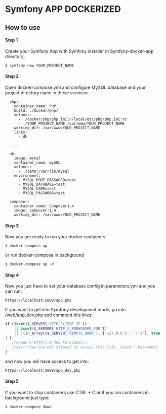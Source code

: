 # Symfony APP DOCKERIZED


## How to use

<h4>Step 1</h4>

Create your Symfony App with Symfony installer in Symfony-docker-app directory:

````
$ symfony new YOUR_PROJECT_NAME
```` 
<h4>Step 2</h4>
Open docker-compose.yml and configure MySQL database and your project directory name in these services:

````
  php:
    container_name: PHP
    build: ./docker/php/
    volumes:
      - ./docker/php/php.ini://local/etc/php/php.ini:ro
      - ./YOUR_PROJECT_NAME:/var/www/YOUR_PROJECT_NAME
    working_dir: /var/www/YOUR_PROJECT_NAME
    links:
      - db
      
   ...
   
  db:
    image: mysql
    container_name: mySQL
    volumes:
      - ./data:/var/lib/mysql
    environment:
      - MYSQL_ROOT_PASSWORD=test
      - MYSQL_DATABASE=test
      - MYSQL_USER=test
      - MYSQL_PASSWORD=test
      
  composer:
    container_name: Composer1.4
    image: composer:1.4
    working_dir: /var/www/YOUR_PROJECT_NAME
````

<h4>Step 3</h4>

Now you are ready to run your docker containers:

````
$ docker-compose up

````
or run docker-compose in background
````
$ docker-compose up -d
````
<h4>Step 4</h4>
Now you just have to set your database config in parameters.yml and you can run:

````
https://localhost:5080/app.php

````

If you want to get into Symfony development mode, go into /web/app_dev.php and comment this lines:

```php
if (isset($_SERVER['HTTP_CLIENT_IP'])
    || isset($_SERVER['HTTP_X_FORWARDED_FOR'])
    || !(in_array(@$_SERVER['REMOTE_ADDR'], ['127.0.0.1', '::1'], true) || PHP_SAPI === 'cli-server')
) {
   //header('HTTP/1.0 403 Forbidden');
   //exit('You are not allowed to access this file. Check '.basename(__FILE__).' for more information.');
}

```

and now you will have access to get into:
````
https://localhost:5080/app_dev.php
````

<h4>Step 5</h4>

If you want to stop containers use CTRL + C or if you ran containers in background just type:

````
$ docker-compose down
````
